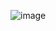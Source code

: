 ![image](https://user-images.githubusercontent.com/113437980/195310112-308eaf80-8ced-4521-b6ea-ac824a0c76f9.png)
